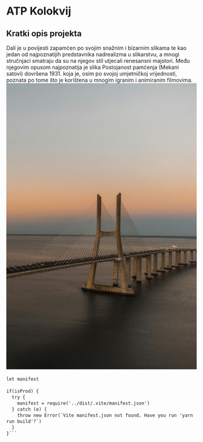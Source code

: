 # ATP Kolokvij
## Kratki opis projekta
Dalí je u povijesti zapamćen po svojim snažnim i bizarnim slikama te kao jedan od najpoznatijih predstavnika nadrealizma u slikarstvu, a mnogi stručnjaci smatraju da su na njegov stil utjecali renesansni majstori. Među njegovim opusom najpoznatija je slika Postojanost pamćenja (Mekani satovi) dovršena 1931. koja je, osim po svojoj umjetničkoj vrijednosti, poznata po tome što je korištena u mnogim igranim i animiranim filmovima.
![Slika](https://github.com/Luka137/atp-kolokvij/blob/main/slika.jpg)
```const isProd = process.env.NODE_ENV === 'production'
let manifest

if(isProd) {
  try {
    manifest = require('../dist/.vite/manifest.json')
  } catch (e) {
    throw new Error(`Vite manifest.json not found. Have you run 'yarn run build'?`)
  }
}```

